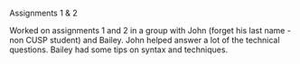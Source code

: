 Assignments 1 & 2

Worked on assignments 1 and 2 in a group with John (forget his last name - non CUSP student) and Bailey.
John helped answer a lot of the technical questions. Bailey had some tips on syntax and techniques.

